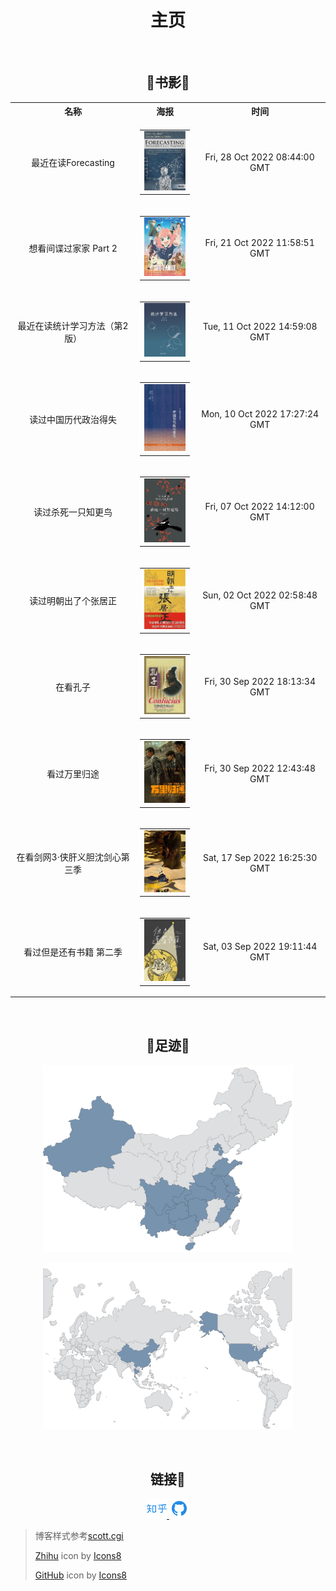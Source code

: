 
<h1 style="text-align:center;">主页</h1>

<br>

<h2 style="text-align:center;">🐳书影🐳</h2>

<!-- MOVIE_TRACKER_START --><!-- REMOVE_MARK --> <table style="text-align:center;" align="center"> <tr> <th>名称</th> <th>海报</th> <th>时间</th> </tr> <tr> <td>最近在读Forecasting</td> <td><table style="text-align:center;" align="center"><tr> <td width="80px"><a href="https://book.douban.com/subject/30251454/" title="Forecasting"> <img alt="Forecasting" src="./assets/image/posters/215.jpg" /></a></td> </tr></table></td> <td>Fri, 28 Oct 2022 08:44:00 GMT</td> </tr> <tr> <td>想看间谍过家家 Part 2</td> <td><table style="text-align:center;" align="center"><tr> <td width="80px"><a href="https://movie.douban.com/subject/35724582/" title="SPY×FAMILY 第2クール"> <img alt="SPY×FAMILY 第2クール" src="./assets/image/posters/507.jpg" /></a></td> </tr></table></td> <td>Fri, 21 Oct 2022 11:58:51 GMT</td> </tr> <tr> <td>最近在读统计学习方法（第2版）</td> <td><table style="text-align:center;" align="center"><tr> <td width="80px"><a href="https://book.douban.com/subject/33437381/" title="统计学习方法（第2版）"> <img alt="统计学习方法（第2版）" src="./assets/image/posters/789.jpg" /></a></td> </tr></table></td> <td>Tue, 11 Oct 2022 14:59:08 GMT</td> </tr> <tr> <td>读过中国历代政治得失</td> <td><table style="text-align:center;" align="center"><tr> <td width="80px"><a href="https://book.douban.com/subject/11229072/" title="中国历代政治得失"> <img alt="中国历代政治得失" src="./assets/image/posters/1060.jpg" /></a></td> </tr></table></td> <td>Mon, 10 Oct 2022 17:27:24 GMT</td> </tr> <tr> <td>读过杀死一只知更鸟</td> <td><table style="text-align:center;" align="center"><tr> <td width="80px"><a href="https://book.douban.com/subject/26879778/" title="杀死一只知更鸟"> <img alt="杀死一只知更鸟" src="./assets/image/posters/1329.jpg" /></a></td> </tr></table></td> <td>Fri, 07 Oct 2022 14:12:00 GMT</td> </tr> <tr> <td>读过明朝出了个张居正</td> <td><table style="text-align:center;" align="center"><tr> <td width="80px"><a href="https://book.douban.com/subject/2041282/" title="明朝出了个张居正"> <img alt="明朝出了个张居正" src="./assets/image/posters/1600.jpg" /></a></td> </tr></table></td> <td>Sun, 02 Oct 2022 02:58:48 GMT</td> </tr> <tr> <td>在看孔子</td> <td><table style="text-align:center;" align="center"><tr> <td width="80px"><a href="https://movie.douban.com/subject/2988910/" title="孔子"> <img alt="孔子" src="./assets/image/posters/1854.jpg" /></a></td> </tr></table></td> <td>Fri, 30 Sep 2022 18:13:34 GMT</td> </tr> <tr> <td>看过万里归途</td> <td><table style="text-align:center;" align="center"><tr> <td width="80px"><a href="https://movie.douban.com/subject/26654184/" title="万里归途"> <img alt="万里归途" src="./assets/image/posters/2115.jpg" /></a></td> </tr></table></td> <td>Fri, 30 Sep 2022 12:43:48 GMT</td> </tr> <tr> <td>在看剑网3·侠肝义胆沈剑心第三季</td> <td><table style="text-align:center;" align="center"><tr> <td width="80px"><a href="https://movie.douban.com/subject/35198625/" title="剑网3·侠肝义胆沈剑心第三季"> <img alt="剑网3·侠肝义胆沈剑心第三季" src="./assets/image/posters/2406.jpg" /></a></td> </tr></table></td> <td>Sat, 17 Sep 2022 16:25:30 GMT</td> </tr> <tr> <td>看过但是还有书籍 第二季</td> <td><table style="text-align:center;" align="center"><tr> <td width="80px"><a href="https://movie.douban.com/subject/35295845/" title="但是还有书籍 第二季"> <img alt="但是还有书籍 第二季" src="./assets/image/posters/2685.jpg" /></a></td> </tr></table></td> <td>Sat, 03 Sep 2022 19:11:44 GMT</td> </tr> </table><!-- MOVIE_TRACKER_END -->

<br>

<h2 style="text-align:center;">🐳足迹🐳</h2>

<p style="text-align:center;"> <img src="./assets/image/china_map.png" width="400px"> </p>

<p style="text-align:center;"> <img src="./assets/image/world_map.png" width="400px"> </p>

<br>

<h2 style="text-align:center;">链接🔗</h2>

<p style="text-align:center;"><a href="https://www.zhihu.com/people/Cathode" target="_blank" alt="Zhihu" title="Zhihu"> <img src="./assets/image/zhihu-512.png" width="32px"/> </a>
<a href="https://github.com/reskipper" target="_blank" alt="GitHub" title="GitHub"> <img src="./assets/image/github-512.png" width="32px"/> </a></p>

> 博客样式参考[]()<a target="_blank" href="https://scottcgi.github.io/">scott.cgi</a>
>
> <a target="_blank" href="https://icons8.com/icon/2Sk9rPFlL-fu/zhihu">Zhihu</a> icon by <a target="_blank" href="https://icons8.com">Icons8</a>
>
> <a target="_blank" href="https://icons8.com/icon/16318/github">GitHub</a> icon by <a target="_blank" href="https://icons8.com">Icons8</a>
